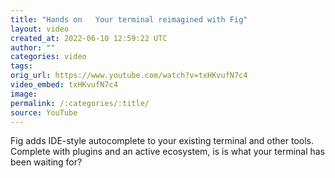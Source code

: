 ```yaml
---
title: "Hands on   Your terminal reimagined with Fig"
layout: video
created_at: 2022-06-10 12:59:22 UTC
author: ""
categories: video
tags: 
orig_url: https://www.youtube.com/watch?v=txHKvufN7c4
video_embed: txHKvufN7c4
image:
permalink: /:categories/:title/
source: YouTube
---
```

Fig adds IDE-style autocomplete to your existing terminal and other tools. Complete with plugins and an active ecosystem, is is what your terminal has been waiting for?